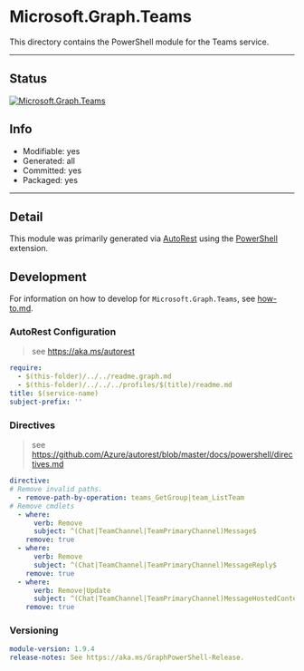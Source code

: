 <!-- region Generated -->
# Microsoft.Graph.Teams
This directory contains the PowerShell module for the Teams service.

---
## Status
[![Microsoft.Graph.Teams](https://img.shields.io/powershellgallery/v/Microsoft.Graph.Teams.svg?style=flat-square&label=Microsoft.Graph.Teams "Microsoft.Graph.Teams")](https://www.powershellgallery.com/packages/Microsoft.Graph.Teams/)

## Info
- Modifiable: yes
- Generated: all
- Committed: yes
- Packaged: yes

---
## Detail
This module was primarily generated via [AutoRest](https://github.com/Azure/autorest) using the [PowerShell](https://github.com/Azure/autorest.powershell) extension.

## Development
For information on how to develop for `Microsoft.Graph.Teams`, see [how-to.md](how-to.md).
<!-- endregion -->

### AutoRest Configuration

> see https://aka.ms/autorest

``` yaml
require:
  - $(this-folder)/../../readme.graph.md
  - $(this-folder)/../../../profiles/$(title)/readme.md
title: $(service-name)
subject-prefix: ''
```

### Directives

> see https://github.com/Azure/autorest/blob/master/docs/powershell/directives.md

``` yaml
directive:
# Remove invalid paths.
  - remove-path-by-operation: teams_GetGroup|team_ListTeam
# Remove cmdlets
  - where:
      verb: Remove
      subject: ^(Chat|TeamChannel|TeamPrimaryChannel)Message$
    remove: true
  - where:
      verb: Remove
      subject: ^(Chat|TeamChannel|TeamPrimaryChannel)MessageReply$
    remove: true
  - where:
      verb: Remove|Update
      subject: ^(Chat|TeamChannel|TeamPrimaryChannel)MessageHostedContent$
    remove: true
```
### Versioning

``` yaml
module-version: 1.9.4
release-notes: See https://aka.ms/GraphPowerShell-Release.
```
